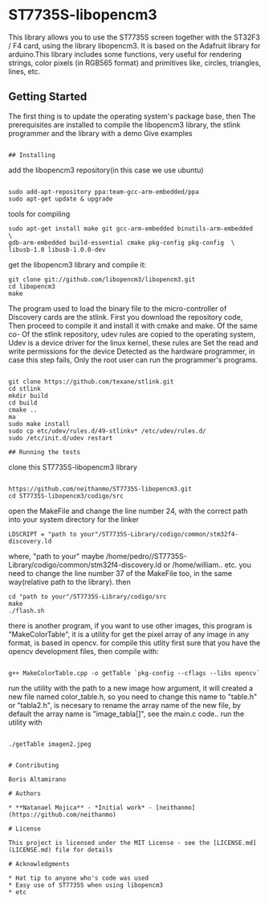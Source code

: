 # ST7735S-libopencm3
 This library allows you to use the ST7735S screen together with the ST32F3 / F4 card, using the library libopencm3. It is based on the Adafruit library for arduino.This library includes some functions, very useful for rendering strings, color pixels (in RGB565 format) and primitives like, circles, triangles, lines, etc.
## Getting Started

The first thing is to update the operating system's package base, then
The prerequisites are installed to compile the libopencm3 library, the stlink programmer and the library  with a demo
Give examples
```

## Installing
```
add the libopencm3 repository(in this case we use ubuntu)
```

sudo add-apt-repository ppa:team-gcc-arm-embedded/ppa
sudo apt-get update & upgrade

```
tools for compiling
```
sudo apt-get install make git gcc-arm-embedded binutils-arm-embedded  \
gdb-arm-embedded build-essential cmake pkg-config pkg-config  \
libusb-1.0 libusb-1.0.0-dev
```
get the libopencm3 library and compile it:
```
git clone git://github.com/libopencm3/libopencm3.git
cd libopencm3
make

```
The program used to load the binary file to the micro-controller of
Discovery cards are the stlink. First you download the repository code,
Then proceed to compile it and install it with cmake and make. Of the same co-
Of the stlink repository, udev rules are copied to the operating system,
Udev is a device driver for the linux kernel, these rules are
Set the read and write permissions for the device
Detected as the hardware programmer, in case this step fails,
Only the root user can run the programmer's programs.
```

git clone https://github.com/texane/stlink.git
cd stlink
mkdir build
cd build
cmake ..
ma
sudo make install
sudo cp etc/udev/rules.d/49-stlinkv* /etc/udev/rules.d/
sudo /etc/init.d/udev restart

## Running the tests
```
clone this ST7735S-libopencm3 library
```

https://github.com/neithanmo/ST7735S-libopencm3.git
cd ST7735S-libopencm3/codigo/src
```
open the MakeFile and change the line number 24, with the correct path into your system directory for the linker
```
LDSCRIPT = "path to your"/ST7735S-Library/codigo/common/stm32f4-discovery.ld

```
where, "path to your" maybe /home/pedro//ST7735S-Library/codigo/common/stm32f4-discovery.ld
or /home/william.. etc.
you need to change the line number 37 of the MakeFile too, in the same way(relative path to the library).
then
```
cd "path to your"/ST7735S-Library/codigo/src
make
./flash.sh

```
there is another program, if you want to use other images, this program is "MakeColorTable", it is a utility for get the pixel array of any image in any format, is based in opencv. for compile this utlity first sure that you have the opencv development files, then compile with:
```

g++ MakeColorTable.cpp -o getTable `pkg-config --cflags --libs opencv`

```
run the utility with the path to a new image how argument, it will created a new file named color_table.h, so you need to change this name to "table.h" or "tabla2.h", is necesary to rename the array name of the new file, by default the array name is "image_tabla[]", see the main.c code.. run the utility with
```

./getTable imagen2.jpeg


# Contributing

Boris Altamirano

# Authors

* **Natanael Mojica** - *Initial work* - [neithanmo](https://github.com/neithanmo)

# License

This project is licensed under the MIT License - see the [LICENSE.md](LICENSE.md) file for details

# Acknowledgments

* Hat tip to anyone who's code was used
* Easy use of ST7735S when using libopencm3
* etc

